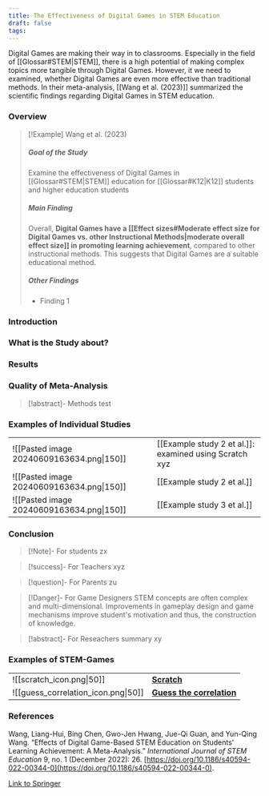 ```yaml
---
title: The Effectiveness of Digital Games in STEM Education
draft: false
tags:
---
```



 Digital Games are making their way in to classrooms. Especially in the field of [[Glossar#STEM|STEM]], there is a high potential of making complex topics more tangible through Digital Games. However, it we need to examined, whether Digital Games are even more effective than traditional methods. In their meta-analysis, [[Wang et al. (2023)]] summarized the scientific findings regarding Digital Games in STEM education.


### Overview 

>[!Example] Wang et al. (2023)
> ##### Goal of the Study
> Examine the effectiveness of Digital Games in [[Glossar#STEM|STEM]] education for [[Glossar#K12|K12]] students and higher education students 
> ##### Main Finding
> Overall, **Digital Games have a [[Effect sizes#Moderate effect size for Digital Games vs. other Instructional Methods|moderate overall effect size]] in promoting learning achievement**, compared to other instructional methods. This suggests that Digital Games are a suitable educational method.
> ##### Other Findings
> - Finding 1


### Introduction

### What is the Study about?

### Results


### Quality of Meta-Analysis

>[!abstract]- Methods
>test






### Examples of Individual Studies

|                                           |                                                        |
| ----------------------------------------- | ------------------------------------------------------ |
| ![[Pasted image 20240609163634.png\|150]] | [[Example study 2 et al.]]: examined using Scratch xyz |
| ![[Pasted image 20240609163634.png\|150]] | [[Example study 2 et al.]]                             |
| ![[Pasted image 20240609163634.png\|150]] | [[Example study 3 et al.]]                             |

### Conclusion

> [!Note]- For students
> zx

> [!success]- For Teachers
> xyz

> [!question]- For Parents
> zu

>[!Danger]- For Game Designers
> STEM concepts are often complex and multi-dimensional. Improvements in gameplay design and game mechanisms improve student's motivation and thus, the construction of knowledge. 

>[!abstract]- For Reseachers
>summary xy


### Examples of STEM-Games

|                                     |                                                                  |
| ----------------------------------- | ---------------------------------------------------------------- |
|  ![[scratch_icon.png\|50]]          | **[Scratch](https://scratch.mit.edu)**                           |
| ![[guess_correlation_icon.png\|50]] | **[Guess the correlation](https://www.guessthecorrelation.com)** |


### References

Wang, Liang-Hui, Bing Chen, Gwo-Jen Hwang, Jue-Qi Guan, and Yun-Qing Wang. “Effects of Digital Game-Based STEM Education on Students’ Learning Achievement: A Meta-Analysis.” _International Journal of STEM Education_ 9, no. 1 (December 2022): 26. [https://doi.org/10.1186/s40594-022-00344-0](https://doi.org/10.1186/s40594-022-00344-0).

[Link to Springer](https://stemeducationjournal.springeropen.com/articles/10.1186/s40594-022-00344-0)